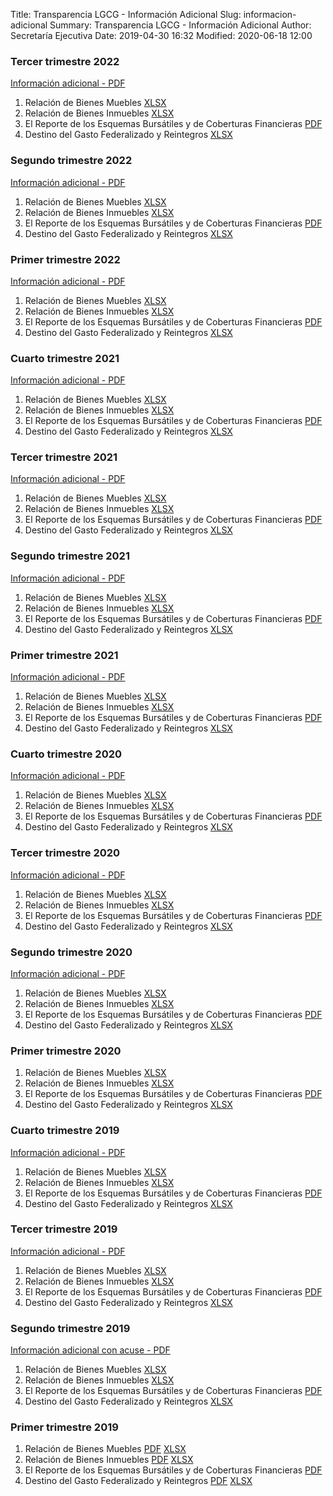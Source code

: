 Title: Transparencia LGCG - Información Adicional
Slug: informacion-adicional
Summary: Transparencia LGCG - Información Adicional
Author: Secretaría Ejecutiva
Date: 2019-04-30 16:32
Modified: 2020-06-18 12:00

### Tercer trimestre 2022

[Información adicional - PDF](#)

1. Relación de Bienes Muebles [XLSX](2022-2-1.xlsx)
2. Relación de Bienes Inmuebles [XLSX](2022-2-2.xlsx)
3. El Reporte de los Esquemas Bursátiles y de Coberturas Financieras [PDF](2022-2-reporte-de-los-esquemas-bursatiles-y-de-coberturas-financieras.docx)
4. Destino del Gasto Federalizado y Reintegros [XLSX](2022-2-4.xlsx)

### Segundo trimestre 2022

[Información adicional - PDF](#)

1. Relación de Bienes Muebles [XLSX](2022-2-1.xlsx)
2. Relación de Bienes Inmuebles [XLSX](2022-2-2.xlsx)
3. El Reporte de los Esquemas Bursátiles y de Coberturas Financieras [PDF](2022-2-reporte-de-los-esquemas-bursatiles-y-de-coberturas-financieras.docx)
4. Destino del Gasto Federalizado y Reintegros [XLSX](2022-2-4.xlsx)


### Primer trimestre 2022

[Información adicional - PDF](#)

1. Relación de Bienes Muebles [XLSX](2022-1-1.xlsx)
2. Relación de Bienes Inmuebles [XLSX](2022-1-2.xlsx)
3. El Reporte de los Esquemas Bursátiles y de Coberturas Financieras [PDF](2022-1-reporte-de-los-esquemas-bursatiles-y-de-coberturas-financieras.docx)
4. Destino del Gasto Federalizado y Reintegros [XLSX](2022-1-4.xlsx)



### Cuarto trimestre 2021

[Información adicional - PDF](#)

1. Relación de Bienes Muebles [XLSX](2021-4-1.xlsx)
2. Relación de Bienes Inmuebles [XLSX](2021-4-2.xlsx)
3. El Reporte de los Esquemas Bursátiles y de Coberturas Financieras [PDF](2019-01_03-3-el-reporte-de-los-esquemas-bursatiles-y-de-coberturas-financieras.pdf)
4. Destino del Gasto Federalizado y Reintegros [XLSX](2021-4-4.xlsx)


### Tercer trimestre 2021

[Información adicional - PDF](#)

1. Relación de Bienes Muebles [XLSX](2021-3-1.xlsx)
2. Relación de Bienes Inmuebles [XLSX](2021-3-2.xlsx)
3. El Reporte de los Esquemas Bursátiles y de Coberturas Financieras [PDF](2019-01_03-3-el-reporte-de-los-esquemas-bursatiles-y-de-coberturas-financieras.pdf)
4. Destino del Gasto Federalizado y Reintegros [XLSX](2021-3-4.xlsx)



### Segundo trimestre 2021

[Información adicional - PDF](#)

1. Relación de Bienes Muebles [XLSX](2021-2-1.xlsx)
2. Relación de Bienes Inmuebles [XLSX](2021-2-2.xlsx)
3. El Reporte de los Esquemas Bursátiles y de Coberturas Financieras [PDF](2019-01_03-3-el-reporte-de-los-esquemas-bursatiles-y-de-coberturas-financieras.pdf)
4. Destino del Gasto Federalizado y Reintegros [XLSX](2021-2-4.xlsx)


### Primer trimestre 2021

[Información adicional - PDF](#)

1. Relación de Bienes Muebles [XLSX](2021-1-1.xlsx)
2. Relación de Bienes Inmuebles [XLSX](2021-1-2.xlsx)
3. El Reporte de los Esquemas Bursátiles y de Coberturas Financieras [PDF](2019-01_03-3-el-reporte-de-los-esquemas-bursatiles-y-de-coberturas-financieras.pdf)
4. Destino del Gasto Federalizado y Reintegros [XLSX](2021-1-4.xlsx)



### Cuarto trimestre 2020

[Información adicional - PDF](#)

1. Relación de Bienes Muebles [XLSX](2020-3-1.xlsx)
2. Relación de Bienes Inmuebles [XLSX](2020-3-2.xlsx)
3. El Reporte de los Esquemas Bursátiles y de Coberturas Financieras [PDF](2019-01_03-3-el-reporte-de-los-esquemas-bursatiles-y-de-coberturas-financieras.pdf)
4. Destino del Gasto Federalizado y Reintegros [XLSX](2020-3-4.xlsx)



### Tercer trimestre 2020

[Información adicional - PDF](#)

1. Relación de Bienes Muebles [XLSX](2020-2-1.xlsx)
2. Relación de Bienes Inmuebles [XLSX](2020-2-2.xlsx)
3. El Reporte de los Esquemas Bursátiles y de Coberturas Financieras [PDF](2019-01_03-3-el-reporte-de-los-esquemas-bursatiles-y-de-coberturas-financieras.pdf)
4. Destino del Gasto Federalizado y Reintegros [XLSX](2020-2-4.xlsx)



### Segundo trimestre 2020

[Información adicional - PDF](#)

1. Relación de Bienes Muebles [XLSX](2020-1-1.xlsx)
2. Relación de Bienes Inmuebles [XLSX](2020-1-2.xlsx)
3. El Reporte de los Esquemas Bursátiles y de Coberturas Financieras [PDF](2019-01_03-3-el-reporte-de-los-esquemas-bursatiles-y-de-coberturas-financieras.pdf)
4. Destino del Gasto Federalizado y Reintegros [XLSX](2020-1-4.xlsx)


### Primer trimestre 2020

1. Relación de Bienes Muebles [XLSX](2020-01_03-01-relacion-de-bienes-muebles.xlsx)
2. Relación de Bienes Inmuebles [XLSX](2020-01_03-02-relacion-de-bienes-inmuebles.xlsx)
3. El Reporte de los Esquemas Bursátiles y de Coberturas Financieras [PDF](2019-01_03-3-el-reporte-de-los-esquemas-bursatiles-y-de-coberturas-financieras.pdf)
4. Destino del Gasto Federalizado y Reintegros [XLSX](2020-01_03-04-destino-del-gasto-federalizado-y-reintegros.xlsx)

### Cuarto trimestre 2019

[Información adicional - PDF](2019-10_12-0-informacion-adicional.pdf)

1. Relación de Bienes Muebles [XLSX](2019-10_12-1-relacion-de-bienes-muebles.xlsx)
2. Relación de Bienes Inmuebles [XLSX](2019-10_12-2-relacion-de-bienes-inmuebles.xlsx)
3. El Reporte de los Esquemas Bursátiles y de Coberturas Financieras [PDF](2019-01_03-3-el-reporte-de-los-esquemas-bursatiles-y-de-coberturas-financieras.pdf)
4. Destino del Gasto Federalizado y Reintegros [XLSX](2019-10_12-4-destino-del-gasto-federalizado-y-reintegros.xlsx)


### Tercer trimestre 2019

[Información adicional - PDF](2019-10_09-0-informacion-adicional-con-acuse.pdf)

1. Relación de Bienes Muebles [XLSX](2019-10_09-1-relacion-de-bienes-muebles.xlsx)
2. Relación de Bienes Inmuebles [XLSX](2019-10_09-2-relacion-de-bienes-inmuebles.xlsx)
3. El Reporte de los Esquemas Bursátiles y de Coberturas Financieras [PDF](2019-01_03-3-el-reporte-de-los-esquemas-bursatiles-y-de-coberturas-financieras.pdf)
4. Destino del Gasto Federalizado y Reintegros [XLSX](2019-10_09-4-destino-del-gasto-federalizado-y-reintegros.xlsx)


### Segundo trimestre 2019

[Información adicional con acuse - PDF](2019-04_06-0-informacion-adicional-con-acuse.pdf)

1. Relación de Bienes Muebles [XLSX](2019-04_06-1-relacion-de-bienes-muebles.xlsx)
2. Relación de Bienes Inmuebles [XLSX](2019-04_06-2-relacion-de-bienes-inmuebles.xlsx)
3. El Reporte de los Esquemas Bursátiles y de Coberturas Financieras [PDF](2019-01_03-3-el-reporte-de-los-esquemas-bursatiles-y-de-coberturas-financieras.pdf)
4. Destino del Gasto Federalizado y Reintegros [XLSX](2019-04_06-4-destino-del-gasto-federalizado-y-reintegros.xlsx)


### Primer trimestre 2019

1. Relación de Bienes Muebles [PDF](2019-01_03-1-relacion-de-bienes-muebles.pdf) [XLSX](2019-01_03-1-relacion-de-bienes-muebles.xlsx)
2. Relación de Bienes Inmuebles [PDF](2019-01_03-2-relacion-de-bienes-inmuebles.pdf) [XLSX](2019-01_03-2-relacion-de-bienes-inmuebles.xlsx)
3. El Reporte de los Esquemas Bursátiles y de Coberturas Financieras [PDF](2019-01_03-3-el-reporte-de-los-esquemas-bursatiles-y-de-coberturas-financieras.pdf)
4. Destino del Gasto Federalizado y Reintegros [PDF](2019-01_03-4-destino-del-gasto-federalizado-y-reintegros.pdf) [XLSX](2019-01_03-4-destino-del-gasto-federalizado-y-reintegros.xlsx)
